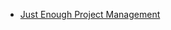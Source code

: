 [jepm]: http://www.amazon.ca/dp/0071445404 "Just Enough Project Management"

- [Just Enough Project Management][jepm]

